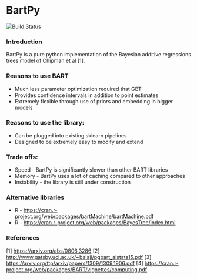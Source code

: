 # BartPy

[![Build Status](https://travis-ci.org/JakeColtman/bartpy.svg?branch=master)](https://travis-ci.org/JakeColtman/bartpy)

### Introduction

BartPy is a pure python implementation of the Bayesian additive regressions trees model of Chipman et al [1].

### Reasons to use BART

 * Much less parameter optimization required that GBT
 * Provides confidence intervals in addition to point estimates
 * Extremely flexible through use of priors and embedding in bigger models

### Reasons to use the library:

 * Can be plugged into existing sklearn pipelines
 * Designed to be extremely easy to modify and extend

### Trade offs:

 * Speed - BartPy is significantly slower than other BART libraries
 * Memory - BartPy uses a lot of caching compared to other approaches
 * Instability - the library is still under construction

### Alternative libraries

 * R - https://cran.r-project.org/web/packages/bartMachine/bartMachine.pdf
 * R - https://cran.r-project.org/web/packages/BayesTree/index.html

### References

 [1] https://arxiv.org/abs/0806.3286
 [2] http://www.gatsby.ucl.ac.uk/~balaji/pgbart_aistats15.pdf
 [3] https://arxiv.org/ftp/arxiv/papers/1309/1309.1906.pdf
 [4] https://cran.r-project.org/web/packages/BART/vignettes/computing.pdf
